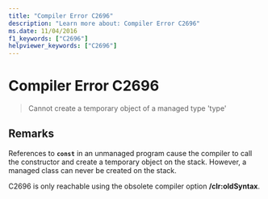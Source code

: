 ```yaml
---
title: "Compiler Error C2696"
description: "Learn more about: Compiler Error C2696"
ms.date: 11/04/2016
f1_keywords: ["C2696"]
helpviewer_keywords: ["C2696"]
---
```

# Compiler Error C2696

> Cannot create a temporary object of a managed type 'type'

## Remarks

References to **`const`** in an unmanaged program cause the compiler to call the constructor and create a temporary object on the stack. However, a managed class can never be created on the stack.

C2696 is only reachable using the obsolete compiler option **/clr:oldSyntax**.
